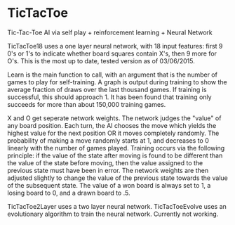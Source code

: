 # TicTacToe
Tic-Tac-Toe AI via self play + reinforcement learning + Neural Network

TicTacToe18 uses a one layer neural network, with 18 input features: first 9 0's or 1's to indicate whether board squares contain X's, then 9 more for O's. This is the most up to date, tested version as of 03/06/2015.

Learn is the main function to call, with an argument that is the number of games to play for self-training. A graph is output during training to show the average fraction of draws over the last thousand games. If training is successful, this should approach 1. It has been found that training only succeeds for more than about 150,000 training games.

X and O get seperate network weights.  The network judges the "value" of any board position.  Each turn, the AI chooses the move which yields the highest value for the next position OR it moves completely randomly.  The probability of making a move randomly starts at 1, and decreases to 0 linearly with the number of games played.  Training occurs via the following principle: if the value of the state after moving is found to be  different than the value of the state before moving, then the value assigned to the previous state must have been in error.  The network weights are then adjusted slightly to change the value of the previous state towards the value of the subsequent state.  The value of a won board is always set to 1, a losing board to 0, and a drawn board to .5.

TicTacToe2Layer uses a two layer neural network.
TicTacToeEvolve uses an evolutionary algorithm to train the neural network. Currently not working.

